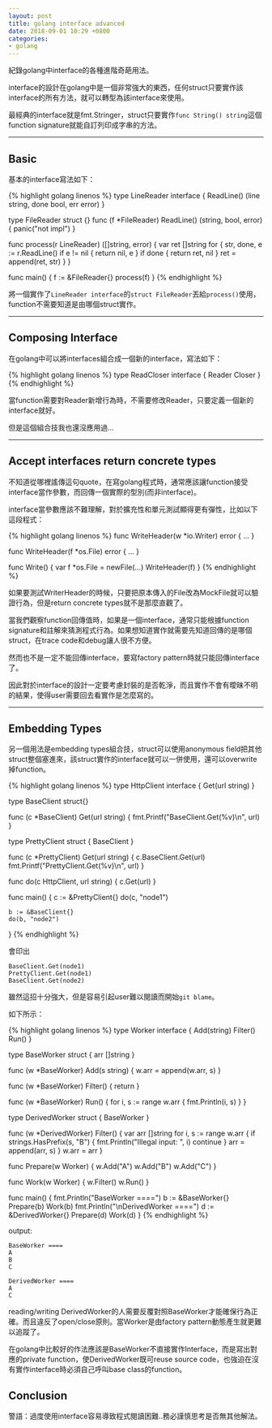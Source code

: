 ```yaml
---
layout: post
title: golang interface advanced
date: 2018-09-01 10:29 +0800
categories:
- golang
---
```


紀錄golang中interface的各種進階奇葩用法。

interface的設計在golang中是一個非常強大的東西，任何struct只要實作該interface的所有方法，就可以轉型為該interface來使用。

最經典的interface就是fmt.Stringer，struct只要實作`func String() string`這個function signature就能自訂列印成字串的方法。

---

## Basic

基本的interface寫法如下：

{% highlight golang linenos %}
type LineReader interface {
    ReadLine() (line string, done bool, err error)
}

type FileReader struct {}
func (f *FileReader) ReadLine() (string, bool, error) {
    panic("not impl")
}

func process(r LineReader) ([]string, error) {
    var ret []string
    for {
        str, done, e := r.ReadLine()
        if e != nil {
            return nil, e
        }
        if done {
            return ret, nil
        }
        ret = append(ret, str)
    }
}

func main() {
    f := &FileReader{}
    process(f)
}
{% endhighlight %}

將一個實作了`LineReader interface`的`struct FileReader`丟給`process()`使用，function不需要知道是由哪個struct實作。

---

## Composing Interface

在golang中可以將interfaces組合成一個新的interface，寫法如下：


{% highlight golang linenos %}
type ReadCloser interface {
    Reader
    Closer
}
{% endhighlight %}

當function需要對Reader新增行為時，不需要修改Reader，只要定義一個新的interface就好。

但是這個組合技我也還沒應用過...

---

## Accept interfaces return concrete types

不知道從哪裡謠傳這句quote，在寫golang程式時，通常應該讓function接受interface當作參數，而回傳一個實際的型別(而非interface)。

interface當參數應該不難理解，對於擴充性和單元測試顯得更有彈性，比如以下這段程式：

{% highlight golang linenos %}
func WriteHeader(w *io.Writer) error {
    ...
}

func WriteHeader(f *os.File) error {
    ...
}

func Write() {
    var f *os.File = newFile(...)
    WriteHeader(f)
}
{% endhighlight %}

如果要測試WriterHeader的時候，只要把原本傳入的File改為MockFile就可以驗證行為，但是return concrete types就不是那麼直觀了。

當我們觀察function回傳值時，如果是一個interface，通常只能根據function signature和註解來猜測程式行為。如果想知道實作就需要先知道回傳的是哪個struct，在trace code和debug讓人很不方便。

然而也不是一定不能回傳interface，要寫factory pattern時就只能回傳interface了。

因此對於interface的設計一定要考慮封裝的是否乾淨，而且實作不會有曖昧不明的結果，使得user需要回去看實作是怎麼寫的。

---

## Embedding Types

另一個用法是embedding types組合技，struct可以使用anonymous field把其他struct整個塞進來，該struct實作的interface就可以一併使用，還可以overwrite掉function。

{% highlight golang linenos %}
type HttpClient interface {
	Get(url string)
}

type BaseClient struct{}

func (c *BaseClient) Get(url string) {
	fmt.Printf("BaseClient.Get(%v)\n", url)
}

type PrettyClient struct {
	BaseClient
}

func (c *PrettyClient) Get(url string) {
	c.BaseClient.Get(url)
	fmt.Printf("PrettyClient.Get(%v)\n", url)
}

func do(c HttpClient, url string) {
	c.Get(url)
}

func main() {
	c := &PrettyClient{}
	do(c, "node1")

	b := &BaseClient{}
	do(b, "node2")
}
{% endhighlight %}

會印出
```
BaseClient.Get(node1)
PrettyClient.Get(node1)
BaseClient.Get(node2)
```

雖然這招十分強大，但是容易引起user難以閱讀而開始`git blame`。

如下所示：

{% highlight golang linenos %}
type Worker interface {
	Add(string)
	Filter()
	Run()
}

type BaseWorker struct {
	arr []string
}

func (w *BaseWorker) Add(s string) {
	w.arr = append(w.arr, s)
}

func (w *BaseWorker) Filter() {
	return
}

func (w *BaseWorker) Run() {
	for i, s := range w.arr {
		fmt.Println(i, s)
	}
}

type DerivedWorker struct {
	BaseWorker
}

func (w *DerivedWorker) Filter() {
	var arr []string
	for i, s := range w.arr {
		if strings.HasPrefix(s, "B") {
			fmt.Println("Illegal input: ", i)
			continue
		}
		arr = append(arr, s)
	}
	w.arr = arr
}

func Prepare(w Worker) {
	w.Add("A")
	w.Add("B")
	w.Add("C")
}

func Work(w Worker) {
	w.Filter()
	w.Run()
}

func main() {
	fmt.Println("BaseWorker ====")
	b := &BaseWorker{}
	Prepare(b)
	Work(b)
	fmt.Println("\nDerivedWorker ====")
	d := &DerivedWorker{}
	Prepare(d)
	Work(d)
}
{% endhighlight %}

output:

```
BaseWorker ====
A
B
C

DerivedWorker ====
A
C
```

reading/writing DerivedWorker的人需要反覆對照BaseWorker才能確保行為正確。而且違反了open/close原則。當Worker是由factory pattern動態產生就更難以追蹤了。

在golang中比較好的作法應該是BaseWorker不直接實作Interface，而是寫出對應的private function，使DerivedWorker既可reuse source code，也強迫在沒有實作interface時必須自己呼叫base class的function。

## Conclusion

警語：過度使用interface容易導致程式閱讀困難..務必謹慎思考是否無其他解法。
